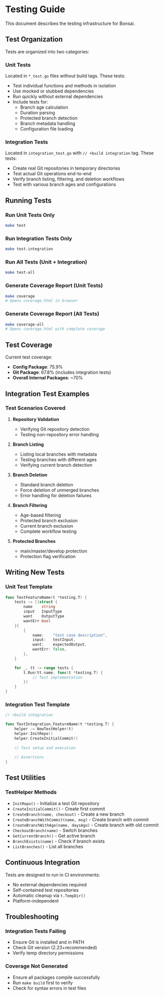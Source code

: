 # Testing Guide

This document describes the testing infrastructure for Bonsai.

## Test Organization

Tests are organized into two categories:

### Unit Tests
Located in `*_test.go` files without build tags. These tests:
- Test individual functions and methods in isolation
- Use mocked or stubbed dependencies
- Run quickly without external dependencies
- Include tests for:
  - Branch age calculation
  - Duration parsing
  - Protected branch detection
  - Branch metadata handling
  - Configuration file loading

### Integration Tests
Located in `integration_test.go` with `// +build integration` tag. These tests:
- Create real Git repositories in temporary directories
- Test actual Git operations end-to-end
- Verify branch listing, filtering, and deletion workflows
- Test with various branch ages and configurations

## Running Tests

### Run Unit Tests Only
```bash
make test
```

### Run Integration Tests Only
```bash
make test-integration
```

### Run All Tests (Unit + Integration)
```bash
make test-all
```

### Generate Coverage Report (Unit Tests)
```bash
make coverage
# Opens coverage.html in browser
```

### Generate Coverage Report (All Tests)
```bash
make coverage-all
# Opens coverage.html with complete coverage
```

## Test Coverage

Current test coverage:
- **Config Package**: 75.9%
- **Git Package**: 67.8% (includes integration tests)
- **Overall Internal Packages**: ~70%

## Integration Test Examples

### Test Scenarios Covered

1. **Repository Validation**
   - Verifying Git repository detection
   - Testing non-repository error handling

2. **Branch Listing**
   - Listing local branches with metadata
   - Testing branches with different ages
   - Verifying current branch detection

3. **Branch Deletion**
   - Standard branch deletion
   - Force deletion of unmerged branches
   - Error handling for deletion failures

4. **Branch Filtering**
   - Age-based filtering
   - Protected branch exclusion
   - Current branch exclusion
   - Complete workflow testing

5. **Protected Branches**
   - main/master/develop protection
   - Protection flag verification

## Writing New Tests

### Unit Test Template
```go
func TestFeatureName(t *testing.T) {
    tests := []struct {
        name    string
        input   InputType
        want    OutputType
        wantErr bool
    }{
        {
            name:    "test case description",
            input:   testInput,
            want:    expectedOutput,
            wantErr: false,
        },
    }

    for _, tt := range tests {
        t.Run(tt.name, func(t *testing.T) {
            // Test implementation
        })
    }
}
```

### Integration Test Template
```go
// +build integration

func TestIntegration_FeatureName(t *testing.T) {
    helper := NewTestHelper(t)
    helper.InitRepo()
    helper.CreateInitialCommit()
    
    // Test setup and execution
    
    // Assertions
}
```

## Test Utilities

### TestHelper Methods
- `InitRepo()` - Initialize a test Git repository
- `CreateInitialCommit()` - Create first commit
- `CreateBranch(name, checkout)` - Create a new branch
- `CreateBranchWithCommit(name, msg)` - Create branch with commit
- `CreateBranchWithAge(name, daysAgo)` - Create branch with old commit
- `CheckoutBranch(name)` - Switch branches
- `GetCurrentBranch()` - Get active branch
- `BranchExists(name)` - Check if branch exists
- `ListBranches()` - List all branches

## Continuous Integration

Tests are designed to run in CI environments:
- No external dependencies required
- Self-contained test repositories
- Automatic cleanup via `t.TempDir()`
- Platform-independent

## Troubleshooting

### Integration Tests Failing
- Ensure Git is installed and in PATH
- Check Git version (2.23+recommended)
- Verify temp directory permissions

### Coverage Not Generated
- Ensure all packages compile successfully
- Run `make build` first to verify
- Check for syntax errors in test files
